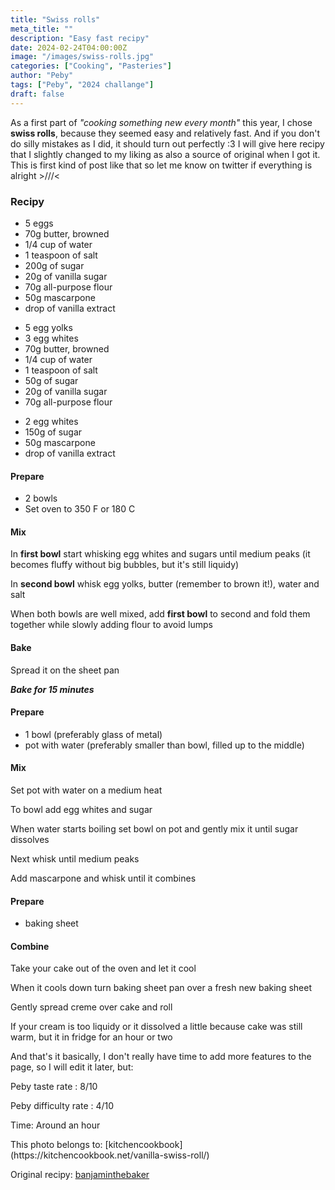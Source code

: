 ```yaml
---
title: "Swiss rolls"
meta_title: ""
description: "Easy fast recipy"
date: 2024-02-24T04:00:00Z
image: "/images/swiss-rolls.jpg"
categories: ["Cooking", "Pasteries"]
author: "Peby"
tags: ["Peby", "2024 challange"]
draft: false
---
```


As a first part of *"cooking something new every month"* this year, I chose **swiss rolls**, because they seemed easy and relatively fast. And if you don't do silly mistakes as I did, it should turn out perfectly :3
I will give here recipy that I slightly changed to my liking as also a source of original when I got it. This is first kind of post like that so let me know on twitter if everything is alright &gt;///&lt;

### Recipy

<Accordion title="Overall Ingredients">

- 5 eggs
- 70g butter, browned
- 1/4 cup of water
- 1 teaspoon of salt
- 200g of sugar
- 20g of vanilla sugar
- 70g all-purpose flour
- 50g mascarpone
- drop of vanilla extract

</Accordion>

<Accordion title="Cake Ingredients">

- 5 egg yolks
- 3 egg whites
- 70g butter, browned
- 1/4 cup of water
- 1 teaspoon of salt
- 50g of sugar
- 20g of vanilla sugar
- 70g all-purpose flour

</Accordion>

<Accordion title="Cream Ingredients">

- 2 egg whites
- 150g of sugar
- 50g mascarpone
- drop of vanilla extract

</Accordion>

<Tabs>

<Tab name="Cake">

#### Prepare

- 2 bowls
- Set oven to 350 F or 180 C

#### Mix

In **first bowl** start whisking egg whites and sugars until medium peaks (it becomes fluffy without big bubbles, but it's still liquidy)

In **second bowl** whisk egg yolks, butter (remember to brown it!), water and salt

When both bowls are well mixed, add **first bowl** to second and fold them together while slowly adding flour to avoid lumps

#### Bake

Spread it on the sheet pan

***Bake for 15 minutes***
</Tab>

<Tab name="Cream">

#### Prepare

- 1 bowl (preferably glass of metal)
- pot with water (preferably smaller than bowl, filled up to the middle)

#### Mix
Set pot with water on a medium heat

To bowl add egg whites and sugar

When water starts boiling set bowl on pot and gently mix it until sugar dissolves

Next whisk until medium peaks

Add mascarpone and whisk until it combines
</Tab>

<Tab name="Combine">

#### Prepare

- baking sheet

#### Combine
Take your cake out of the oven and let it cool

When it cools down turn baking sheet pan over a fresh new baking sheet

Gently spread creme over cake and roll

<Notice type="tip">
  If your cream is too liquidy or it dissolved a little because cake was still warm, but it in fridge for an hour or two
</Notice>

</Tab>

</Tabs>

And that's it basically, I don't really have time to add more features to the page, so I will edit it later, but:

Peby taste rate : 8/10

Peby difficulty rate : 4/10

Time: Around an hour

<Notice type="note">
  This photo belongs to: [kitchencookbook](https://kitchencookbook.net/vanilla-swiss-roll/)

  Original recipy: [banjaminthebaker](https://www.youtube.com/watch?v=RzkOkTtNdQg)
</Notice>